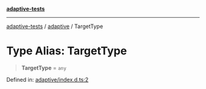 [**adaptive-tests**](../../README.md)

***

[adaptive-tests](../../README.md) / [adaptive](../README.md) / TargetType

# Type Alias: TargetType

> **TargetType** = `any`

Defined in: [adaptive/index.d.ts:2](https://github.com/anon57396/adaptive-tests/blob/main/types/adaptive/index.d.ts#L2)
